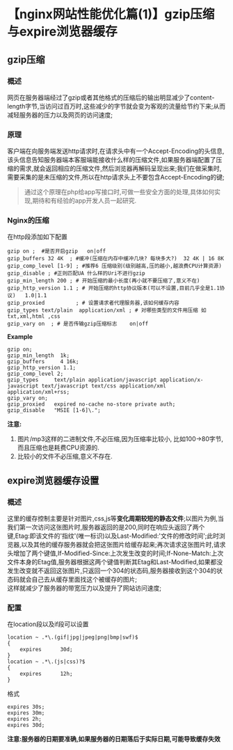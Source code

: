 # 【nginx网站性能优化篇(1)】gzip压缩与expire浏览器缓存


## gzip压缩

### 概述

网页在服务器端经过了gzip或者其他格式的压缩后的输出明显减少了content-length字节,当访问过百万时,这些减少的字节就会变为客观的流量给节约下来;从而减轻服务器的压力以及网页的访问速度;

### 原理

客户端在向服务端发送http请求时,在请求头中有一个Accept-Encoding的头信息,该头信息告知服务器端本客服端能接收什么样的压缩文件,如果服务器端配置了压缩的需求,就会返回相应的压缩文件,然后浏览器再解码呈现出来;我们在做采集时,需要采集的是未压缩的文件,所以在http请求头上不要包含Accept-Encoding的键;

> 通过这个原理在php给app写接口时,可做一些安全方面的处理,具体如何实现,期待和有经验的app开发人员一起研究.

### Nginx的压缩

在http段添加如下配置

    
```nginx
gzip on ;  #是否开启gzip   on|off
gzip_buffers 32 4K  ; #缓冲(压缩在内存中缓冲几块? 每块多大?)  32 4K | 16 8K
gzip_comp_level [1-9] ; #推荐6 压缩级别(级别越高,压的越小,越浪费CPU计算资源)
gzip_disable ; #正则匹配UA 什么样的Uri不进行gzip
gzip_min_length 200 ; # 开始压缩的最小长度(再小就不要压缩了,意义不在)
gzip_http_version 1.1 ; # 开始压缩的http协议版本(可以不设置,目前几乎全是1.1协议)   1.0|1.1 
gzip_proxied          ; # 设置请求者代理服务器,该如何缓存内容
gzip_types text/plain  application/xml ; # 对哪些类型的文件用压缩 如txt,xml,html ,css
gzip_vary on  ; # 是否传输gzip压缩标志    on|off
```

**Example**

    

```nginx
gzip on;
gzip_min_length  1k;
gzip_buffers     4 16k;
gzip_http_version 1.1;
gzip_comp_level 2;
gzip_types     text/plain application/javascript application/x-javascript text/javascript text/css application/xml application/xml+rss;
gzip_vary on;
gzip_proxied   expired no-cache no-store private auth;
gzip_disable   "MSIE [1-6]\.";
```

**注意:**  
1. 图片/mp3这样的二进制文件,不必压缩,因为压缩率比较小, 比如100->80字节,而且压缩也是耗费CPU资源的.   
2. 比较小的文件不必压缩,意义不存在.

## expire浏览器缓存设置

### 概述

这里的缓存控制主要是针对图片,css,js等**变化周期较短的静态文件**;以图片为例,当我们第一次访问这张图片时,服务器返回的是200,同时在响应头返回了两个键,Etag:即该文件的'指纹'(唯一标识)以及Last-Modified:'文件的修改时间';此时浏览器,以及其他的缓存服务器就会把这张图片给缓存起来;再次请求这张图片时,请求头增加了两个键值,If-Modified-Since:上次发生改变的时间;If-None-Match:上次文件本身的Etag值,服务器根据这两个键值判断其Etag和Last-Modified,如果都没发生改变就不返回这张图片,只返回一个304的状态码,服务器接收到这个304的状态码就会自己去从缓存里面找这个被缓存的图片;   
这样就减少了服务器的带宽压力以及提升了网站访问速度;

### 配置

在location段以及if段可以设置

```nginx
location ~ .*\.(gif|jpg|jpeg|png|bmp|swf)$
{
    expires      30d;
}
location ~ .*\.(js|css)?$
{
    expires      12h;
}
```

格式

    expires 30s;
    expires 30m;
    expires 2h;
    expires 30d;
    

**注意:服务器的日期要准确,如果服务器的日期落后于实际日期,可能导致缓存失效**

